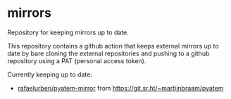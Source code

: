 # mirrors

Repository for keeping mirrors up to date.

This repository contains a github action that keeps external mirrors up to date by bare cloning the external repositories and pushing to a github repository using a PAT (personal access token).

Currently keeping up to date:

- [rafaelurben/pyatem-mirror](https://github.com/rafaelurben/pyatem-mirror) from <https://git.sr.ht/~martijnbraam/pyatem>
